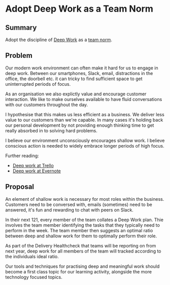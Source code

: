 # Adopt Deep Work as a Team Norm

## Summary

Adopt the discipline of [Deep Work](https://blog.evernote.com/blog/2017/02/23/deep-work-matters-distracted-world/) as a [team norm](https://github.com/madetech/handbook#team-norms).


## Problem

Our modern work environment can often make it hard for us to engage in deep work. Between our smartphones, Slack, email, distractions in the office, the doorbell etc. it can tricky to find sufficient space to get uninterrupted periods of focus.

As an organisation we also explictly value and encourage customer interaction. We like to make ourselves available to have fluid conversations with our customers throughout the day.

I hypothesise that this makes us less efficient as a business. We deliver less value to our customers than we're capable. In many cases it's holding back our personal development by not providing enough thinking time to get really absorbed in to solving hard problems.

I believe our environment unconsciously encourages shallow work. I believe conscious action is needed to widely embrace longer periods of high focus.

Further reading:

- [Deep work at Trello](https://blog.trello.com/deep-work-productivity-interview-with-cal-newport?utm_source=newsletter&utm_medium=email&utm_campaign=december2017_ENnewsletter)
- [Deep work at Evernote](https://blog.evernote.com/blog/2017/02/23/deep-work-matters-distracted-world/)

## Proposal

An element of shallow work is necessary for most roles within the business. Customers need to be conversed with, emails (sometimes) need to be answered, it's fun and rewarding to chat with peers on Slack.

In their next 121, every member of the team collates a Deep Work plan. Thie involves the team member identifying the tasks that they typically need to perform in the week. The team member then suggests an optimal ratio between deep and shallow work for them to optimally perform their role.

As part of the Delivery Healthcheck that teams will be reporting on from next year, deep work for all members of the team will tracked according to the individuals ideal ratio.

Our tools and techniques for practising deep and meaningful work should become a first class topic for our learning activity, alongside the more technology focused topics.
